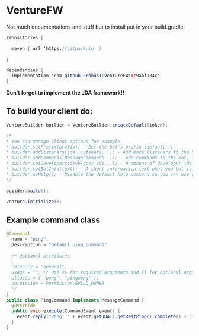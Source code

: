 # VentureFW

Not much documentations and stuff but to install put in your build.gradle:

```java
repositories {

  maven { url 'https://jitpack.io' }
      
}
```

```java
dependencies {
  implementation 'com.github.Erobus1:VentureFW:9c9abf904c'
}
```

**Don't forget to implement the JDA framework!!**

## To build your client do:

```java
VentureBuilder builder = VentureBuilder.createDefault(token);

/*
* You can manage client options for example
* builder.setPrefix(prefix); - Set the bot's prefix (default !)
* builder.addListeners(jda listeners...); - Add more listeners to the bot
* builder.addCommands(MessageCommands...); - Add commands to the bot, example command below
* builder.setDevelopers(developer ids...); - n amount of developer ids to use for the Permission system
* builder.setBotInfo(text); - A short information text what you bot is about. Text is used in the default help command and can be retrieved at any time with Venture#getBotInfo
* builder.noHelp(); - Disable the default help command so you can use your own
*/

builder.build();

Venture.initialize();

```


## Example command class

```java
@Command(
  name = "ping",
  description = "Default ping command"
  
  /* Optional attributes
  ,
  category = "general",
  usage = "", // Use <> for required arguments and [] for optional arguments
  aliases = { "pong", "pingpong" },
  permission = Permission.GUILD_OWNER
  */
)
public class PingCommand implements MessageCommand {
  @Override
  public void execute(CommandEvent event) {
    event.reply("Pong! " + event.getJDA().getRestPing().complete() + "ms");
  }
}
```
